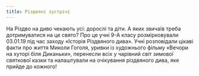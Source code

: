 ```yaml
---
title: Різдвяні зустрічі
---
```


На Різдво на диво чекають усі: дорослі та діти. А яких звичаїв треба дотримуватися на це свято? Про це учні 9-А класу розмірковували 03.01.19 під час заходу «Історія Різдвяного дива». Учні розповідали цікаві факти про життя Миколи Гоголя, уривки із художнього фільму «Вечори на хуторі біля Диканьки», перенесли всіх у чарівний світ зимової святкової казки та налаштували на очікування різдвяного дива, яке прийде до кожного!

<slideshow />
